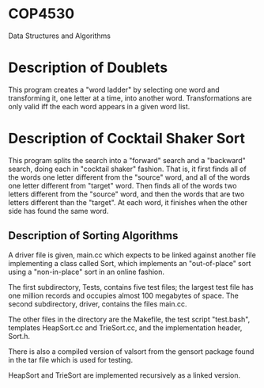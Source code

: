 # COP4530
Data Structures and Algorithms

# Description of Doublets
This program creates a "word ladder" by selecting one word and transforming it, one letter at a time, into another word. Transformations are only valid iff the each word appears in a given word list.

# Description of Cocktail Shaker Sort
This program splits the search into a "forward" search and a "backward" search, doing each in "cocktail shaker" fashion. That is, it first finds all of the words one letter different from the "source" word, and all of the words one letter different from "target" word. Then finds all of the words two letters different from the "source" word, and then the words that are two letters different than the "target". At each word, it finishes when the other side has found the same word.

## Description of Sorting Algorithms
A driver file is given, main.cc which expects to be linked against another file implementing a class called Sort, which implements an "out-of-place" sort using a "non-in-place" sort in an online fashion.

The first subdirectory, Tests, contains five test files; the largest test file has one million records and occupies almost 100 megabytes of space. The second subdirectory, driver, contains the files main.cc.

The other files in the directory are the Makefile, the test script "test.bash", templates HeapSort.cc and TrieSort.cc, and the implementation header, Sort.h.

There is also a compiled version of valsort from the gensort package found in the tar file which is used for testing.

HeapSort and TrieSort are implemented recursively as a linked version.
